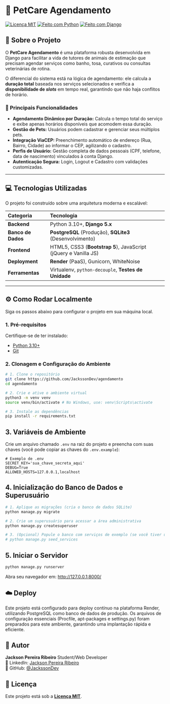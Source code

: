 # 🐾 PetCare Agendamento

[![Licença MIT](https://img.shields.io/badge/License-MIT-green.svg)](https://opensource.org/licenses/MIT)
[![Feito com Python](https://img.shields.io/badge/Python-3.10%2B-blue)](https://www.python.org/)
[![Feito com Django](https://img.shields.io/badge/Django-5.0.x-092E20.svg)](https://www.djangoproject.com/)

## 📄 Sobre o Projeto

O **PetCare Agendamento** é uma plataforma robusta desenvolvida em Django para facilitar a vida de tutores de animais de estimação que precisam agendar serviços como banho, tosa, curativos ou consultas veterinárias de rotina.

O diferencial do sistema está na lógica de agendamento: ele calcula a **duração total** baseada nos serviços selecionados e verifica a **disponibilidade de *slots*** em tempo real, garantindo que não haja conflitos de horário.

### 🔑 Principais Funcionalidades

* **Agendamento Dinâmico por Duração:** Calcula o tempo total do serviço e exibe apenas horários disponíveis que acomodem essa duração.
* **Gestão de Pets:** Usuários podem cadastrar e gerenciar seus múltiplos pets.
* **Integração ViaCEP:** Preenchimento automático de endereço (Rua, Bairro, Cidade) ao informar o CEP, agilizando o cadastro.
* **Perfis de Usuário:** Gestão completa de dados pessoais (CPF, telefone, data de nascimento) vinculados à conta Django.
* **Autenticação Segura:** Login, Logout e Cadastro com validações customizadas.

---

## 💻 Tecnologias Utilizadas

O projeto foi construído sobre uma arquitetura moderna e escalável:

| Categoria | Tecnologia |
| :--- | :--- |
| **Backend** | Python 3.10+, **Django 5.x** |
| **Banco de Dados** | **PostgreSQL** (Produção), **SQLite3** (Desenvolvimento) |
| **Frontend** | HTML5, CSS3 (**Bootstrap 5**), JavaScript (jQuery e Vanilla JS) |
| **Deployment** | **Render** (PaaS), Gunicorn, WhiteNoise |
| **Ferramentas** | Virtualenv, `python-decouple`, **Testes de Unidade** |

---

## ⚙️ Como Rodar Localmente

Siga os passos abaixo para configurar o projeto em sua máquina local.

### 1. Pré-requisitos

Certifique-se de ter instalado:
* [Python 3.10+](https://www.python.org/)
* [Git](https://git-scm.com/downloads)

### 2. Clonagem e Configuração do Ambiente

```bash
# 1. Clone o repositório
git clone https://github.com/JackssonDev/agendamento
cd agendamento

# 2. Crie e ative o ambiente virtual
python3 -m venv venv
source venv/bin/activate # No Windows, use: venv\Scripts\activate

# 3. Instale as dependências
pip install -r requirements.txt
```

## 3. Variáveis de Ambiente

Crie um arquivo chamado `.env` na raiz do projeto e preencha com suas chaves (você pode copiar as chaves do `.env.example`):

```env
# Exemplo de .env
SECRET_KEY='sua_chave_secreta_aqui'
DEBUG=True
ALLOWED_HOSTS=127.0.0.1,localhost
```

## 4. Inicialização do Banco de Dados e Superusuário

```bash
# 1. Aplique as migrações (cria o banco de dados SQLite)
python manage.py migrate

# 2. Crie um superusuário para acessar a área administrativa
python manage.py createsuperuser

# 3. (Opcional) Popule o banco com serviços de exemplo (se você tiver um comando 'seed')
# python manage.py seed_services
```

## 5. Iniciar o Servidor

```bash
python manage.py runserver
```
Abra seu navegador em: http://127.0.0.1:8000/

## ☁️ Deploy

Este projeto está configurado para deploy contínuo na plataforma Render, utilizando PostgreSQL como banco de dados de produção. Os arquivos de configuração essenciais (Procfile, apt-packages e settings.py) foram preparados para este ambiente, garantindo uma implantação rápida e eficiente.

## 🤝 Autor

**Jackson Pereira Ribeiro**  Student/Web Developer  
📧 LinkedIn: [Jackson Pereira Ribeiro](https://br.linkedin.com/in/jackson-ribeiro-625029216)  
🐙 GitHub: [@JackssonDev](https://github.com/JackssonDev)

## 📄 Licença

Este projeto está sob a [**Licença MIT**](https://opensource.org/licenses/MIT).